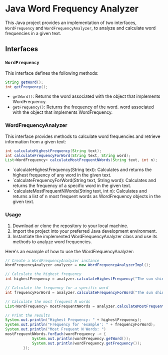 # Java Word Frequency Analyzer

This Java project provides an implementation of two interfaces, `WordFrequency` and `WordFrequencyAnalyzer`, to analyze and calculate word frequencies in a given text.

## Interfaces

### `WordFrequency`

This interface defines the following methods:

```java
String getWord();
int getFrequency();
```
- `getWord()`: Returns the word associated with the object that implements WordFrequency.
- `getFrequency()`: Returns the frequency of the word. word associated with the object that implements WordFrequency.

### WordFrequencyAnalyzer

This interface provides methods to calculate word frequencies and retrieve information from a given text:

```java
int calculateHighestFrequency(String text);
int calculateFrequencyForWord(String text, String word);
List<WordFrequency> calculateMostFrequentNWords(String text, int n);
```

- `calculateHighestFrequency(String text): Calculates and returns the highest frequency of any word in the given text.
- `calculateFrequencyForWord(String text, String word): Calculates and returns the frequency of a specific word in the given text.
- `calculateMostFrequentNWords(String text, int n): Calculates and returns a list of n most frequent words as WordFrequency objects in the given text.

### Usage
1. Download or clone the repository to your local machine.
2. Import the project into your preferred Java development environment.
3. Instantiate the implemented WordFrequencyAnalyzer class and use its methods to analyze word frequencies.

Here's an example of how to use the WordFrequencyAnalyzer:
```java
// Create a WordFrequencyAnalyzer instance
WordFrequencyAnalyzer analyzer = new WordFrequencyAnalyzerImpl();

// Calculate the highest frequency
int highestFrequency = analyzer.calculateHighestFrequency("The sun shines over over OveR a man the lake");

// Calculate the frequency for a specific word
int frequencyForWord = analyzer.calculateFrequencyForWord("The sun shines over over OveR a man the lake", "over");

// Calculate the most frequent N words
List<WordFrequency> mostFrequentNWords = analyzer.calculateMostFrequentNWords("The sun shines over over OveR a man the lake", 5);

// Print the results
System.out.println("Highest Frequency: " + highestFrequency);
System.out.println("Frequency for 'example': " + frequencyForWord);
System.out.println("Most Frequent N Words: ")
mostFrequentNWords.forEach(wordFrequency -> {
            System.out.println(wordFrequency.getWord());
            System.out.println(wordFrequency.getFrequency());
        });
```




